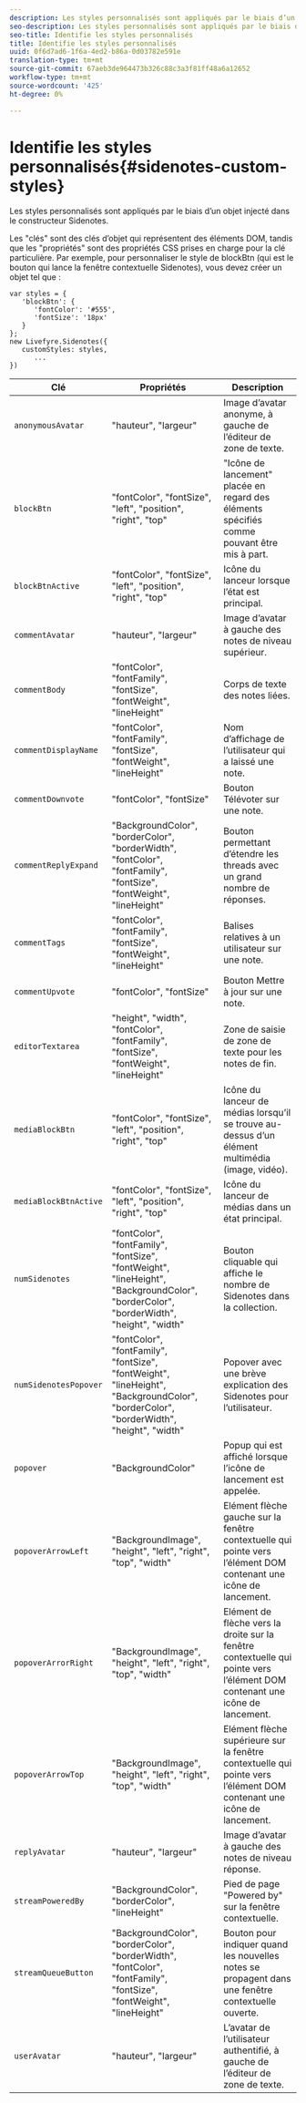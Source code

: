 ```yaml
---
description: Les styles personnalisés sont appliqués par le biais d’un objet injecté dans le constructeur Sidenotes.
seo-description: Les styles personnalisés sont appliqués par le biais d’un objet injecté dans le constructeur Sidenotes.
seo-title: Identifie les styles personnalisés
title: Identifie les styles personnalisés
uuid: 0f6d7ad6-1f6a-4ed2-b86a-0d03782e591e
translation-type: tm+mt
source-git-commit: 67aeb3de964473b326c88c3a3f81ff48a6a12652
workflow-type: tm+mt
source-wordcount: '425'
ht-degree: 0%

---
```



# Identifie les styles personnalisés{#sidenotes-custom-styles}

Les styles personnalisés sont appliqués par le biais d’un objet injecté dans le constructeur Sidenotes.

Les &quot;clés&quot; sont des clés d’objet qui représentent des éléments DOM, tandis que les &quot;propriétés&quot; sont des propriétés CSS prises en charge pour la clé particulière. Par exemple, pour personnaliser le style de blockBtn (qui est le bouton qui lance la fenêtre contextuelle Sidenotes), vous devez créer un objet tel que :

```
var styles = { 
   'blockBtn': { 
      'fontColor': '#555', 
      'fontSize': '18px' 
   } 
}; 
new Livefyre.Sidenotes({ 
   customStyles: styles, 
      ...  
})
```

| **Clé** | **Propriétés** | Description |
|---|---|---|
| `anonymousAvatar` | &quot;hauteur&quot;, &quot;largeur&quot; | Image d’avatar anonyme, à gauche de l’éditeur de zone de texte. |
| `blockBtn` | &quot;fontColor&quot;, &quot;fontSize&quot;, &quot;left&quot;, &quot;position&quot;, &quot;right&quot;, &quot;top&quot; | &quot;Icône de lancement&quot; placée en regard des éléments spécifiés comme pouvant être mis à part. |
| `blockBtnActive` | &quot;fontColor&quot;, &quot;fontSize&quot;, &quot;left&quot;, &quot;position&quot;, &quot;right&quot;, &quot;top&quot; | Icône du lanceur lorsque l’état est principal. |
| `commentAvatar` | &quot;hauteur&quot;, &quot;largeur&quot; | Image d’avatar à gauche des notes de niveau supérieur. |
| `commentBody` | &quot;fontColor&quot;, &quot;fontFamily&quot;, &quot;fontSize&quot;, &quot;fontWeight&quot;, &quot;lineHeight&quot; | Corps de texte des notes liées. |
| `commentDisplayName` | &quot;fontColor&quot;, &quot;fontFamily&quot;, &quot;fontSize&quot;, &quot;fontWeight&quot;, &quot;lineHeight&quot; | Nom d’affichage de l’utilisateur qui a laissé une note. |
| `commentDownvote` | &quot;fontColor&quot;, &quot;fontSize&quot; | Bouton Télévoter sur une note. |
| `commentReplyExpand` | &quot;BackgroundColor&quot;, &quot;borderColor&quot;, &quot;borderWidth&quot;, &quot;fontColor&quot;, &quot;fontFamily&quot;, &quot;fontSize&quot;, &quot;fontWeight&quot;, &quot;lineHeight&quot; | Bouton permettant d’étendre les threads avec un grand nombre de réponses. |
| `commentTags` | &quot;fontColor&quot;, &quot;fontFamily&quot;, &quot;fontSize&quot;, &quot;fontWeight&quot;, &quot;lineHeight&quot; | Balises relatives à un utilisateur sur une note. |
| `commentUpvote` | &quot;fontColor&quot;, &quot;fontSize&quot; | Bouton Mettre à jour sur une note. |
| `editorTextarea` | &quot;height&quot;, &quot;width&quot;, &quot;fontColor&quot;, &quot;fontFamily&quot;, &quot;fontSize&quot;, &quot;fontWeight&quot;, &quot;lineHeight&quot; | Zone de saisie de zone de texte pour les notes de fin. |
| `mediaBlockBtn` | &quot;fontColor&quot;, &quot;fontSize&quot;, &quot;left&quot;, &quot;position&quot;, &quot;right&quot;, &quot;top&quot; | Icône du lanceur de médias lorsqu’il se trouve au-dessus d’un élément multimédia (image, vidéo). |
| `mediaBlockBtnActive` | &quot;fontColor&quot;, &quot;fontSize&quot;, &quot;left&quot;, &quot;position&quot;, &quot;right&quot;, &quot;top&quot; | Icône du lanceur de médias dans un état principal. |
| `numSidenotes` | &quot;fontColor&quot;, &quot;fontFamily&quot;, &quot;fontSize&quot;, &quot;fontWeight&quot;, &quot;lineHeight&quot;, &quot;BackgroundColor&quot;, &quot;borderColor&quot;, &quot;borderWidth&quot;, &quot;height&quot;, &quot;width&quot; | Bouton cliquable qui affiche le nombre de Sidenotes dans la collection. |
| `numSidenotesPopover` | &quot;fontColor&quot;, &quot;fontFamily&quot;, &quot;fontSize&quot;, &quot;fontWeight&quot;, &quot;lineHeight&quot;, &quot;BackgroundColor&quot;, &quot;borderColor&quot;, &quot;borderWidth&quot;, &quot;height&quot;, &quot;width&quot; | Popover avec une brève explication des Sidenotes pour l’utilisateur. |
| `popover` | &quot;BackgroundColor&quot; | Popup qui est affiché lorsque l’icône de lancement est appelée. |
| `popoverArrowLeft` | &quot;BackgroundImage&quot;, &quot;height&quot;, &quot;left&quot;, &quot;right&quot;, &quot;top&quot;, &quot;width&quot; | Elément flèche gauche sur la fenêtre contextuelle qui pointe vers l’élément DOM contenant une icône de lancement. |
| `popoverArrorRight` | &quot;BackgroundImage&quot;, &quot;height&quot;, &quot;left&quot;, &quot;right&quot;, &quot;top&quot;, &quot;width&quot; | Elément de flèche vers la droite sur la fenêtre contextuelle qui pointe vers l’élément DOM contenant une icône de lancement. |
| `popoverArrowTop` | &quot;BackgroundImage&quot;, &quot;height&quot;, &quot;left&quot;, &quot;right&quot;, &quot;top&quot;, &quot;width&quot; | Elément flèche supérieure sur la fenêtre contextuelle qui pointe vers l’élément DOM contenant une icône de lancement. |
| `replyAvatar` | &quot;hauteur&quot;, &quot;largeur&quot; | Image d’avatar à gauche des notes de niveau réponse. |
| `streamPoweredBy` | &quot;BackgroundColor&quot;, &quot;borderColor&quot;, &quot;lineHeight&quot; | Pied de page &quot;Powered by&quot; sur la fenêtre contextuelle. |
| `streamQueueButton` | &quot;BackgroundColor&quot;, &quot;borderColor&quot;, &quot;borderWidth&quot;, &quot;fontColor&quot;, &quot;fontFamily&quot;, &quot;fontSize&quot;, &quot;fontWeight&quot;, &quot;lineHeight&quot; | Bouton pour indiquer quand les nouvelles notes se propagent dans une fenêtre contextuelle ouverte. |
| `userAvatar` | &quot;hauteur&quot;, &quot;largeur&quot; | L’avatar de l’utilisateur authentifié, à gauche de l’éditeur de zone de texte. |

